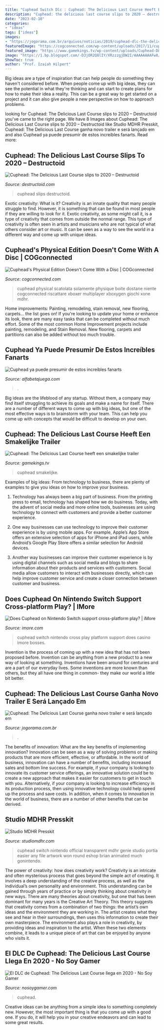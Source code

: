 ```yaml
---
title: "Cuphead Switch Dlc : Cuphead: The Delicious Last Course Heeft Een Smakelijke Trailer"
description: "Cuphead: the delicious last course slips to 2020 – destructoid"
date: "2023-02-10"
categories:
- "ideas"
tags: ["ideas"]
images:
- "https://jogorama.com.br/arquivos/noticias/2019/cuphead-dlc-the-delicious-last-course.jpg"
featuredImage: "https://cogconnected.com/wp-content/uploads/2017/11/cuphead-physical-edition-min-700x394.jpg"
featured_image: "https://www.gamekings.tv/wp-content/uploads/Cuphead-DLC-Teaser-Trailer-_-Xbox-One-_-Nintendo-Switch-_-Windows-10-_-Steam-_-GOG-0-13-screenshot-1280x720.png"
image: "https://1.bp.blogspot.com/-D3jOR2Q8lIY/XRzzzgjDW2I/AAAAAAAAFw8/czwqm3ejK10ir5pooDsHCnGY2G-GOWzpgCLcBGAs/w1200-h630-p-k-no-nu/946357-cuphead-1920x1081.jpg"
ShowToc: true
author: "Prof. Izaiah Hilpert"
---
```



Big ideas are a type of inspiration that can help people do something they haven't considered before. When people come up with big ideas, they can see the potential in what they're thinking and can start to create plans for how to make their idea a reality. This can be a great way to get started on a project and it can also give people a new perspective on how to approach problems.

	

		
looking for Cuphead: The Delicious Last Course slips to 2020 – Destructoid you've came to the right page. We have 8 Images about Cuphead: The Delicious Last Course slips to 2020 – Destructoid like Studio MDHR Presskit, Cuphead: The Delicious Last Course ganha novo trailer e será lançado em and also Cuphead ya puede presumir de estos increíbles fanarts. Read more:
		
    
## Cuphead: The Delicious Last Course Slips To 2020 – Destructoid

<img loading=lazy src="https://www.destructoid.com/wp-content/uploads/2020/12/559414-Cuphead-Delicious-Last-Course-DLC-delayed-768x432.jpg" onerror="this.onerror=null;this.src='https://tse4.mm.bing.net/th?id=OIP.UVkaUoTBv4AoKCITe8y7gwHaEK&amp;pid=15.1';" alt="Cuphead: The Delicious Last Course slips to 2020 – Destructoid">

_Source: destructoid.com_

>cuphead slips destructoid. 

	

Exotic creativity: What is it?
Creativity is an innate quality that many people struggle to find. However, it is something that can be found in most people if they are willing to look for it. Exotic creativity, as some might call it, is a type of creativity that comes from outside the normal range. This type of creativity is often seen in artists and musicians who are not typical of what others consider art or music. It can be seen as a way to see the world in a different way and come up with unique ideas.

    
## Cuphead&#039;s Physical Edition Doesn&#039;t Come With A Disc | COGconnected

<img loading=lazy src="https://cogconnected.com/wp-content/uploads/2017/11/cuphead-physical-edition-min-700x394.jpg" onerror="this.onerror=null;this.src='https://tse3.mm.bing.net/th?id=OIP.NhbvAoO6mlEQ6bxnrKutqwHaEK&amp;pid=15.1';" alt="Cuphead&#039;s Physical Edition Doesn&#039;t Come With a Disc | COGconnected">

_Source: cogconnected.com_

>cuphead physical scatolata solamente physique boite dostane niente cogconnected riscattare xboxer multiplayer xboxygen giochi xone mdhr. 

	

Home improvements: Painting, remodeling, stain removal, new flooring, carpets... the list goes on!
If you're looking to update your home or enhance its look, there are many easy tasks that can be completed without much effort. Some of the most common Home Improvement projects include painting, remodeling, and Stain Removal. New flooring, carpets and partitions can also be added without too much trouble.

    
## Cuphead Ya Puede Presumir De Estos Increíbles Fanarts

<img loading=lazy src="https://static.alfabetajuega.com/abj_public_files/multimedia/Alfabetajuega-Cuphead-Servicio.png" onerror="this.onerror=null;this.src='https://tse4.mm.bing.net/th?id=OIP.G-Cpt1qlGDO2VWBODDpkWwHaHa&amp;pid=15.1';" alt="Cuphead ya puede presumir de estos increíbles fanarts">

_Source: alfabetajuega.com_

>. 

	

Big ideas are the lifeblood of any startup. Without them, a company may find itself struggling to achieve its goals and make a name for itself. There are a number of different ways to come up with big ideas, but one of the most effective ways is to brainstorm with your team. This can help you come up with concepts that would be difficult to develop on your own.

    
## Cuphead: The Delicious Last Course Heeft Een Smakelijke Trailer

<img loading=lazy src="https://www.gamekings.tv/wp-content/uploads/Cuphead-DLC-Teaser-Trailer-_-Xbox-One-_-Nintendo-Switch-_-Windows-10-_-Steam-_-GOG-0-13-screenshot-1280x720.png" onerror="this.onerror=null;this.src='https://tse1.mm.bing.net/th?id=OIP.C5UC4BcPMtCQXYFsYN9RxwHaEK&amp;pid=15.1';" alt="Cuphead: The Delicious Last Course heeft een smakelijke trailer">

_Source: gamekings.tv_

>cuphead smakelijke. 

	

Examples of big ideas: From technology to business, there are plenty of examples to give you ideas on how to improve your business.
1. Technology has always been a big part of business. From the printing press to email, technology has shaped how we do business. Today, with the advent of social media and more online tools, businesses are using technology to connect with customers and provide a better customer experience.
2. One way businesses can use technology to improve their customer experience is by using mobile apps. For example, Apple’s App Store offers an extensive selection of apps for iPhone and iPad users, while Android’s Google Play Store offers a similar selection for Android devices.

3. Another way businesses can improve their customer experience is by using digital channels such as social media and blogs to share information about their products and services with customers. Social media allow customers to interact with businesses directly, which can help improve customer service and create a closer connection between customer and business.


    
## Does Cuphead On Nintendo Switch Support Cross-platform Play? | IMore

<img loading=lazy src="https://www.imore.com/sites/imore.com/files/styles/large/public/field/image/2019/04/cuphead2.jpg?itok=CmTFs5TO" onerror="this.onerror=null;this.src='https://tse3.mm.bing.net/th?id=OIP.NL2UnEF3Fbq7wzqkwZ4MyAHaE7&amp;pid=15.1';" alt="Does Cuphead on Nintendo Switch support cross-platform play? | iMore">

_Source: imore.com_

>cuphead switch nintendo cross play platform support does casino imore bosses. 

	

Invention is the process of coming up with a new idea that has not been proposed before. Invention can be anything from a new product to a new way of looking at something. Inventions have been around for centuries and are a part of our everyday lives. Some inventions are more known than others, but they all have one thing in common- they make our world a little bit better.

    
## Cuphead: The Delicious Last Course Ganha Novo Trailer E Será Lançado Em

<img loading=lazy src="https://jogorama.com.br/arquivos/noticias/2019/cuphead-dlc-the-delicious-last-course.jpg" onerror="this.onerror=null;this.src='https://tse2.mm.bing.net/th?id=OIP.dmwqyLwcouQPord1WP_xJQHaEK&amp;pid=15.1';" alt="Cuphead: The Delicious Last Course ganha novo trailer e será lançado em">

_Source: jogorama.com.br_

>. 

	

The benefits of innovation: What are the key benefits of implementing innovation?
Innovation can be seen as a way of solving problems or making products that are more efficient, effective, or affordable. In the world of business, innovation can have a number of benefits, including increased sales and bottom line success. For example, if your company is looking to innovate its customer service offerings, an innovative solution could be to create a new approach that makes it easier for customers to get in touch with you. Alternatively, if your company is looking to increase efficiency in its production process, then using innovative technology could help speed up the process and save costs. In addition, when it comes to innovation in the world of business, there are a number of other benefits that can be derived.

    
## Studio MDHR Presskit

<img loading=lazy src="http://www.studiomdhr.com/press/images/a_cuphead-genie-switch-transparent.png" onerror="this.onerror=null;this.src='https://tse4.mm.bing.net/th?id=OIP.ntMhydvu7kAvPNmGKeR4JAHaGT&amp;pid=15.1';" alt="Studio MDHR Presskit">

_Source: studiomdhr.com_

>cuphead switch nintendo official transparent mdhr genie studio portia easier any file artwork won round eshop brian animated much gonintendo. 

	

The power of creativity: how does creativity work?
Creativity is an intricate and often mysterious process that goes beyond the simple act of creating. It involves a deep understanding of the creative process, as well as the individual’s own personality and environment. This understanding can be gained through years of practice or by simply thinking about creativity in new ways.
There are many theories about creativity, but one that has been dominant for many years is the Creative Art Theory. This theory suggests that creativity comes from a combination of two things: the artist’s own ideas and the environment they are working in. The artist creates what they see and hear in their surroundings, then uses this information to create their own masterpiece. The environment also plays a role in creativity, by providing ideas and inspiration to the artist. When these two elements combine, it leads to a unique piece of art that can be enjoyed by anyone who visits it.

    
## El DLC De Cuphead: The Delicious Last Course Llega En 2020 - No Soy Gamer

<img loading=lazy src="https://1.bp.blogspot.com/-D3jOR2Q8lIY/XRzzzgjDW2I/AAAAAAAAFw8/czwqm3ejK10ir5pooDsHCnGY2G-GOWzpgCLcBGAs/w1200-h630-p-k-no-nu/946357-cuphead-1920x1081.jpg" onerror="this.onerror=null;this.src='https://tse3.mm.bing.net/th?id=OIP.RRAU2OMIsycIg1LbbfZzLwHaD4&amp;pid=15.1';" alt="El DLC de Cuphead: The Delicious Last Course llega en 2020 - No Soy Gamer">

_Source: nosoygamer.com_

>cuphead. 

	

Creative ideas can be anything from a simple idea to something completely new. However, the most important thing is that you come up with a good one. If you do, it will help you in your creative endeavors and can lead to some great results.

